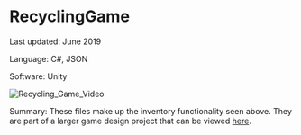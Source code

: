 # RecyclingGame

Last updated: June 2019

Language: C#, JSON

Software: Unity

![Recycling_Game_Video](https://user-images.githubusercontent.com/34993622/92314768-22b7f900-ef91-11ea-94e4-2eccaef12ff2.gif)

Summary: These files make up the inventory functionality seen above. They are part of a larger game design project that can be viewed [here](https://www.youtube.com/watch?v=s-7_xiUzpco).
